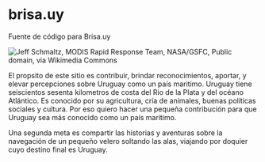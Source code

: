 # brisa.uy

Fuente de código para Brisa.uy

![Jeff Schmaltz, MODIS Rapid Response Team, NASA/GSFC, Public domain, via Wikimedia Commons](https://upload.wikimedia.org/wikipedia/commons/a/ac/Uruguay_T2.png)

El propsito de este sitio es contribuir,
brindar reconocimientos, aportar, y elevar percepciones sobre Uruguay
como un país maritimo. Uruguay tiene seiscientos sesenta kilometros
de costa del Rio de la Plata y del océano Atlántico. Es conocido
por su agricultura, cría de animales, buenas políticas sociales y cultura.
Por eso quiero hacer una pequeña contribución para que Uruguay sea más
conocido como un país maritimo.

Una segunda meta es compartir las historias y aventuras sobre
la navegación de un pequeño
velero soltando las alas, viajando por doquier cuyo destino
final es Uruguay.
